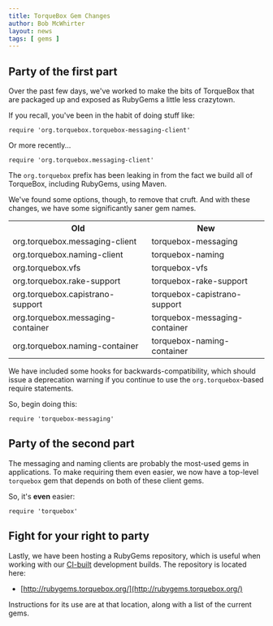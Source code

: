```yaml
---
title: TorqueBox Gem Changes
author: Bob McWhirter
layout: news
tags: [ gems ]
---
```


[ci]: http://localhost:4242/development/#ci

## Party of the first part

Over the past few days, we've worked to make the bits of TorqueBox
that are packaged up and exposed as RubyGems a little less crazytown.

If you recall, you've been in the habit of doing stuff like:

    require 'org.torquebox.torquebox-messaging-client'

Or more recently...

    require 'org.torquebox.messaging-client'

The `org.torquebox` prefix has been leaking in from the fact we
build all of TorqueBox, including RubyGems, using Maven.  

We've found some options, though, to remove that cruft.  And with
these changes, we have some significantly saner gem names.

<table>
  <tr>
    <th>Old</th>
    <th>New</th>
  </tr>
  <tr>
    <td>org.torquebox.messaging-client</td>
    <td>torquebox-messaging</td>
  </tr>
  <tr>
    <td>org.torquebox.naming-client</td>
    <td>torquebox-naming</td>
  </tr>
  <tr>
    <td>org.torquebox.vfs</td>
    <td>torquebox-vfs</td>
  </tr>
  <tr>
    <td>org.torquebox.rake-support</td>
    <td>torquebox-rake-support</td>
  </tr>
  <tr>
    <td>org.torquebox.capistrano-support</td>
    <td>torquebox-capistrano-support</td>
  </tr>
  <tr>
    <td>org.torquebox.messaging-container</td>
    <td>torquebox-messaging-container</td>
  </tr>
  <tr>
    <td>org.torquebox.naming-container</td>
    <td>torquebox-naming-container</td>
  </tr>
</table>

We have included some hooks for backwards-compatibility, which should
issue a deprecation warning if you continue to use the `org.torquebox`-based
require statements.

So, begin doing this:

    require 'torquebox-messaging'

## Party of the second part

The messaging and naming clients are probably the most-used gems in
applications.  To make requiring them even easier, we now have a top-level
`torquebox` gem that depends on both of these client gems.

So, it's **even** easier:

    require 'torquebox'

## Fight for your right to party

Lastly, we have been hosting a RubyGems repository, which is useful when working with
our [CI-built][ci] development builds.  The repository is located here:

* [http://rubygems.torquebox.org/](http://rubygems.torquebox.org/)

Instructions for its use are at that location, along with a list of the current
gems.



